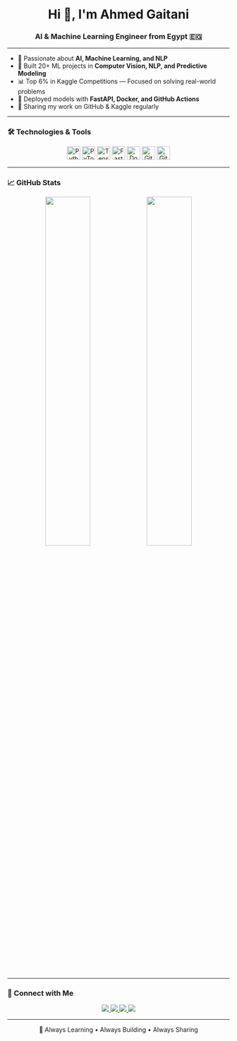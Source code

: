 <h1 align="center">Hi 👋, I'm Ahmed Gaitani</h1>
<h3 align="center">AI & Machine Learning Engineer from Egypt 🇪🇬</h3>

---

- 🧠 Passionate about **AI, Machine Learning, and NLP**
- 🧪 Built 20+ ML projects in **Computer Vision, NLP, and Predictive Modeling**
- 📊 Top 6% in Kaggle Competitions — Focused on solving real-world problems
- 🚀 Deployed models with **FastAPI, Docker, and GitHub Actions**
- 📂 Sharing my work on GitHub & Kaggle regularly

---

### 🛠️ Technologies & Tools

<p align="center">
  <img src="https://cdn.jsdelivr.net/gh/devicons/devicon/icons/python/python-original.svg" height="30" alt="Python" />
  <img src="https://cdn.jsdelivr.net/gh/devicons/devicon/icons/pytorch/pytorch-original.svg" height="30" alt="PyTorch" />
  <img src="https://cdn.jsdelivr.net/gh/devicons/devicon/icons/tensorflow/tensorflow-original.svg" height="30" alt="TensorFlow" />
  <img src="https://cdn.jsdelivr.net/gh/devicons/devicon/icons/fastapi/fastapi-original.svg" height="30" alt="FastAPI" />
  <img src="https://cdn.jsdelivr.net/gh/devicons/devicon/icons/docker/docker-original.svg" height="30" alt="Docker" />
  <img src="https://cdn.jsdelivr.net/gh/devicons/devicon/icons/git/git-original.svg" height="30" alt="Git" />
  <img src="https://cdn.jsdelivr.net/gh/devicons/devicon/icons/github/github-original.svg" height="30" alt="GitHub" />
</p>


---

### 📈 GitHub Stats

<p align="center">
  <img src="https://github-readme-stats.vercel.app/api?username=Ahmadgatany&show_icons=true&theme=github_dark&hide_border=false" width="45%"/>
  <img src="https://github-readme-stats.vercel.app/api/top-langs/?username=Ahmadgatany&layout=compact&theme=github_dark&hide_border=false" width="45%"/>
</p>

---

### 🔗 Connect with Me

<p align="center">
  <a href="mailto:ahmadgatany@gmail.com">
    <img src="https://img.shields.io/badge/Gmail-D14836?style=for-the-badge&logo=gmail&logoColor=white" />
  </a>
  <a href="https://www.linkedin.com/in/ahmadgatany/" target="_blank">
    <img src="https://img.shields.io/badge/LinkedIn-0077B5?style=for-the-badge&logo=linkedin&logoColor=white" />
  </a>
  <a href="https://kaggle.com/ahmadgaitani" target="_blank">
    <img src="https://img.shields.io/badge/Kaggle-20BEFF?style=for-the-badge&logo=kaggle&logoColor=white" />
  </a>
  <a href="https://github.com/Ahmadgatany" target="_blank">
    <img src="https://img.shields.io/badge/GitHub-100000?style=for-the-badge&logo=github&logoColor=white" />
  </a>
</p>

---

<p align="center">
  🚀 Always Learning • Always Building • Always Sharing
</p>
